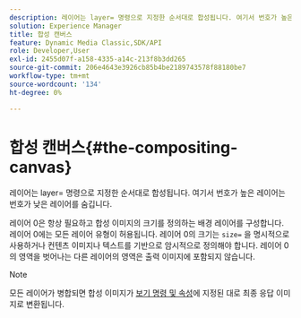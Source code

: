 ```yaml
---
description: 레이어는 layer= 명령으로 지정한 순서대로 합성됩니다. 여기서 번호가 높은 레이어는 번호가 낮은 레이어를 숨깁니다.
solution: Experience Manager
title: 합성 캔버스
feature: Dynamic Media Classic,SDK/API
role: Developer,User
exl-id: 2455d07f-a158-4335-a14c-213f8b3dd265
source-git-commit: 206e4643e3926cb85b4be2189743578f88180be7
workflow-type: tm+mt
source-wordcount: '134'
ht-degree: 0%

---
```


# 합성 캔버스{#the-compositing-canvas}

레이어는 layer= 명령으로 지정한 순서대로 합성됩니다. 여기서 번호가 높은 레이어는 번호가 낮은 레이어를 숨깁니다.

레이어 0은 항상 필요하고 합성 이미지의 크기를 정의하는 배경 레이어를 구성합니다. 레이어 0에는 모든 레이어 유형이 허용됩니다. 레이어 0의 크기는 `size=` 을 명시적으로 사용하거나 컨텐츠 이미지나 텍스트를 기반으로 암시적으로 정의해야 합니다. 레이어 0의 영역을 벗어나는 다른 레이어의 영역은 출력 이미지에 포함되지 않습니다.

>[!NOTE]
>
>모든 레이어가 병합되면 합성 이미지가 [보기 명령 및 속성](../../../../../../is-api/http-ref/image-serving-api-ref/c-http-protocol-reference/c-syntax-and-features/c-command-overview/r-view-commands-and-attributes.md#reference-8b3d637d080a47a4ba669a7f0de2ba90)에 지정된 대로 최종 응답 이미지로 변환됩니다.
